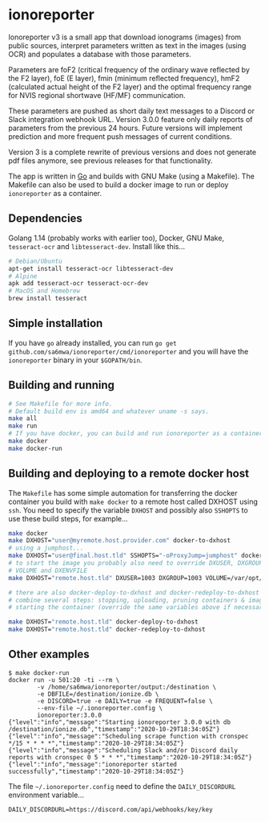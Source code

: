 # ionoreporter

Ionoreporter v3 is a small app that download ionograms (images) from public
sources, interpret parameters written as text in the images (using OCR) and
populates a database with those parameters.

Parameters are foF2 (critical frequency of the ordinary wave reflected by the
F2 layer), foE (E layer), fmin (minimum reflected frequency), hmF2 (calculated
actual height of the F2 layer) and the optimal frequency range for NVIS
regional shortwave (HF/MF) communication.

These parameters are pushed as short daily text messages to a Discord or Slack
integration webhook URL. Version 3.0.0 feature only daily reports of parameters
from the previous 24 hours. Future versions will implement prediction and more
frequent push messages of current conditions.

Version 3 is a complete rewrite of previous versions and does not generate pdf
files anymore, see previous releases for that functionality.

The app is written in [Go](https://golang.org) and
builds with GNU Make (using a Makefile). The Makefile can also be used to build
a docker image to run or deploy `ionoreporter` as a container.

## Dependencies

Golang 1.14 (probably works with earlier too), Docker, GNU Make,
`tesseract-ocr` and `libtesseract-dev`. Install like this...

```bash
# Debian/Ubuntu
apt-get install tesseract-ocr libtesseract-dev
# Alpine
apk add tesseract-ocr tesseract-ocr-dev
# MacOS and Homebrew
brew install tesseract
```

## Simple installation

If you have `go` already installed, you can run `go get
github.com/sa6mwa/ionoreporter/cmd/ionoreporter` and you will have the
`ionoreporter` binary in your `$GOPATH/bin`.

## Building and running

```bash
# See Makefile for more info.
# Default build env is amd64 and whatever uname -s says.
make all
make run
# If you have docker, you can build and run ionoreporter as a container:
make docker
make docker-run
```

## Building and deploying to a remote docker host

The `Makefile` has some simple automation for transferring the docker container
you build with `make docker` to a remote host called DXHOST using `ssh`. You
need to specify the variable `DXHOST` and possibly also `SSHOPTS` to use these
build steps, for example...

```bash
make docker
make DXHOST="user@myremote.host.provider.com" docker-to-dxhost
# using a jumphost...
make DXHOST="user@final.host.tld" SSHOPTS="-oProxyJump=jumphost" docker-to-dxhost
# to start the image you probably also need to override DXUSER, DXGROUP,
# VOLUME and DXENVFILE
make DXHOST="remote.host.tld" DXUSER=1003 DXGROUP=1003 VOLUME=/var/opt/storage DXENVFILE=/home/user/.ionoreporter.config docker-run-on-dxhost

# there are also docker-deploy-to-dxhost and docker-redeploy-to-dxhost that
# combine several steps: stopping, uploading, pruning containers & images and
# starting the container (override the same variables above if necessary)...

make DXHOST="remote.host.tld" docker-deploy-to-dxhost
make DXHOST="remote.host.tld" docker-redeploy-to-dxhost
```

## Other examples

```
$ make docker-run
docker run -u 501:20 -ti --rm \
        -v /home/sa6mwa/ionoreporter/output:/destination \
        -e DBFILE=/destination/ionize.db \
        -e DISCORD=true -e DAILY=true -e FREQUENT=false \
        --env-file ~/.ionoreporter.config \
        ionoreporter:3.0.0
{"level":"info","message":"Starting ionoreporter 3.0.0 with db /destination/ionize.db","timestamp":"2020-10-29T18:34:05Z"}
{"level":"info","message":"Scheduling scrape function with cronspec */15 * * * *","timestamp":"2020-10-29T18:34:05Z"}
{"level":"info","message":"Scheduling Slack and/or Discord daily reports with cronspec 0 5 * * *","timestamp":"2020-10-29T18:34:05Z"}
{"level":"info","message":"ionoreporter started successfully","timestamp":"2020-10-29T18:34:05Z"}
```
The file `~/.ionoreporter.config` need to define the `DAILY_DISCORDURL` environment variable...

```
DAILY_DISCORDURL=https://discord.com/api/webhooks/key/key
```

